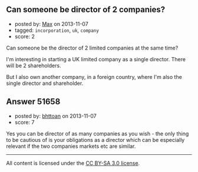 ## Can someone be director of 2 companies?

- posted by: [Max](https://stackexchange.com/users/-1/16514-max) on 2013-11-07
- tagged: `incorporation`, `uk`, `company`
- score: 2

<p>Can someone be the director of 2 limited companies at the same time?</p>

<p>I'm interesting in starting a UK limited company as a single director. There will be 2 shareholders.</p>

<p>But I also own another company, in a foreign country, where I'm also the single director and shareholder.</p>



## Answer 51658

- posted by: [bhttoan](https://stackexchange.com/users/-1/23673-bhttoan) on 2013-11-07
- score: 7

<p>Yes you can be director of as many companies as you wish - the only thing to be cautious of is your obligations as a director which can be especially relevant if the two companies markets etc are similar.</p>




---

All content is licensed under the [CC BY-SA 3.0 license](https://creativecommons.org/licenses/by-sa/3.0/).
